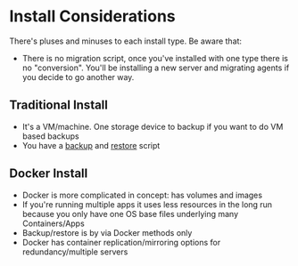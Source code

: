 # Install Considerations

There's pluses and minuses to each install type. Be aware that:

- There is no migration script, once you've installed with one type there is no "conversion". You'll be installing a new server and migrating agents if you decide to go another way.

## Traditional Install

- It's a VM/machine. One storage device to backup if you want to do VM based backups
- You have a [backup](backup.md) and [restore](restore.md) script

## Docker Install

- Docker is more complicated in concept: has volumes and images
- If you're running multiple apps it uses less resources in the long run because you only have one OS base files underlying many Containers/Apps
- Backup/restore is by via Docker methods only
- Docker has container replication/mirroring options for redundancy/multiple servers
